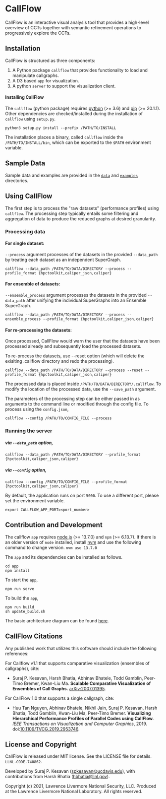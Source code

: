# CallFlow

CallFlow is an interactive visual analysis tool that provides a high-level overview of CCTs together with semantic refinement operations to progressively explore the CCTs.

## Installation

CallFlow is structured as three components:

1. A Python package `callflow` that provides functionality to load and manipulate callgraphs.
2. A D3 based `app` for visualization.
3. A python `server` to support the visualization client.

#### Installing CallFlow

The `callflow` (python package) requires [python](https://realpython.com/installing-python/) (>= 3.6) and [pip](https://pip.pypa.io/en/stable/news/) (>= 20.1.1). Other dependencies are checked/installed during the installation of `callflow` using `setup.py`.

```
python3 setup.py install --prefix /PATH/TO/INSTALL
```

The installation places a binary, called `callflow` inside the
`/PATH/TO/INSTALL/bin`, which can be exported to the `$PATH` environment variable.

## Sample Data

Sample data and examples are provided in the [`data`](./data) and [`examples`](./examples) directories.

## Using CallFlow

The first step is to process the "raw datasets" (performance profiles) using `callflow`. The processing step typically entails some filtering and aggregation of data to produce the reduced graphs at desired granularity.

### Processing data

#### For single dataset:
`--process` argument processes of the datasets in the provided `--data_path` by
treating each dataset as an independent SuperGraph.

```
callflow --data_path /PATH/TO/DATA/DIRECTORY --process --profile_format {hpctoolkit,caliper_json,caliper}
```

#### For ensemble of datasets:
`--ensemble_process` argument processes the datasets in the provided
`--data_path` after unifying the individual SuperGraphs into an Ensemble SuperGraph.
```
callflow --data_path /PATH/TO/DATA/DIRECTORY --process --ensemble_process --profile_format {hpctoolkit,caliper_json,caliper}
```

#### For re-processing the datasets:
Once processed, CallFlow would warn the user that the datasets have been
processed already and subsequently load the processed datasets. 

To re-process the datasets, use --reset option (which will delete the exisiting
.callflow directory and redo the processing).

```
callflow --data_path /PATH/TO/DATA/DIRECTORY --process --reset --profile_format {hpctoolkit,caliper_json,caliper}
```

The processed data is placed inside `/PATH/TO/DATA/DIRECTORY/.callflow`. To modify the location of the processed data, use the `--save_path` argument.

The parameters of the processing step can be either passed in as arguments to the command line or modified through the config file. To process using the `config.json`,

```
callflow --config /PATH/TO/CONFIG_FILE --process
```

### Running the server

##### via `--data_path` option,
```
callflow --data_path /PATH/TO/DATA/DIRECTORY --profile_format {hpctoolkit,caliper_json,caliper}
```

##### via `--config` option,
```
callflow --config /PATH/TO/CONFIG_FILE --profile_format {hpctoolkit,caliper_json,caliper}
```

By default, the application runs on port `5000`. To use a different port, please set the environment variable.
```
export CALLFLOW_APP_PORT=<port_number>
```

## Contribution and Development

The callflow `app` requires [node.js](https://nodejs.org/en/download/) (>= 13.7.0) and `npm` (>= 6.13.7). If there is an older version of `node` installed, install [nvm](https://github.com/nvm-sh/nvm) and use the following command to change version.
`nvm use 13.7.0`

The `app` and its dependencies can be installed as follows.

```
cd app
npm install
```

To start the `app`,

```
npm run serve
```

To build the `app`,
```
npm run build
sh update_build.sh
```

The basic architecture diagram can be found [here](/docs/figures/CallFlow-basic-architecture.png).

## CallFlow Citations

Any published work that utilizes this software should include the following references:


For Callflow v1.1 that supports comparative visualization (ensembles of callgraphs), cite:

- Suraj P. Kesavan, Harsh Bhatia, Abhinav Bhatele, Todd Gamblin, Peer-Timo Bremer, Kwan-Liu Ma. **Scalable Comparative Visualization of Ensembles of Call Graphs.** [arXiv:2007.01395](https://arxiv.org/abs/2007.01395).

For CallFlow 1.0 that supports a single callgraph, cite:

- Huu Tan Nguyen, Abhinav Bhatele, Nikhil Jain, Suraj P. Kesavan, Harsh Bhatia, Todd Gamblin, Kwan-Liu Ma, Peer-Timo Bremer. **Visualizing Hierarchical Performance Profiles of Parallel Codes using CallFlow.** _IEEE Transactions on Visualization and Computer Graphics_, 2019. doi:[10.1109/TVCG.2019.2953746](https://ieeexplore.ieee.org/document/8901998).

## License and Copyright

CallFlow is released under MIT license. See the LICENSE file for details.
`LLNL-CODE-740862`.

Developed by Suraj P. Kesavan (<spkesavan@ucdavis.edu>), with contributions from Harsh Bhatia (<hbhatia@llnl.gov>).

Copyright (c) 2021, Lawrence Livermore National Security, LLC.
Produced at the Lawrence Livermore National Laboratory. All rights reserved.
